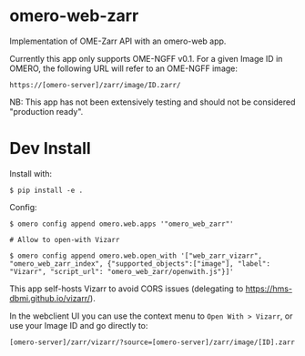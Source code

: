 # omero-web-zarr
Implementation of OME-Zarr API with an omero-web app.

Currently this app only supports OME-NGFF v0.1.
For a given Image ID in OMERO, the following URL will refer to an OME-NGFF image:

    https://[omero-server]/zarr/image/ID.zarr/

NB: This app has not been extensively testing and should not be considered "production ready".


# Dev Install

Install with:

    $ pip install -e .

Config:

    $ omero config append omero.web.apps '"omero_web_zarr"'

    # Allow to open-with Vizarr

    $ omero config append omero.web.open_with '["web_zarr_vizarr", "omero_web_zarr_index", {"supported_objects":["image"], "label": "Vizarr", "script_url": "omero_web_zarr/openwith.js"}]'


This app self-hosts Vizarr to avoid CORS issues (delegating to https://hms-dbmi.github.io/vizarr/).

In the webclient UI you can use the context menu to `Open With > Vizarr`, or use your Image ID and go directly to:

    [omero-server]/zarr/vizarr/?source=[omero-server]/zarr/image/[ID].zarr
